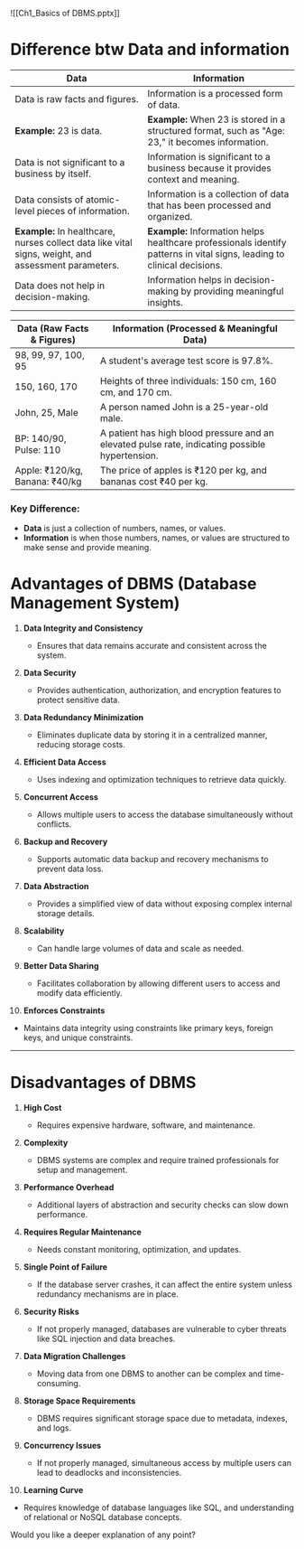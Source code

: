 ![[Ch1_Basics of DBMS.pptx]]

# Difference btw Data and information

| **Data**                                                                                             | **Information**                                                                                                          |
| ---------------------------------------------------------------------------------------------------- | ------------------------------------------------------------------------------------------------------------------------ |
| Data is raw facts and figures.                                                                       | Information is a processed form of data.                                                                                 |
| **Example:** 23 is data.                                                                             | **Example:** When 23 is stored in a structured format, such as "Age: 23," it becomes information.                        |
| Data is not significant to a business by itself.                                                     | Information is significant to a business because it provides context and meaning.                                        |
| Data consists of atomic-level pieces of information.                                                 | Information is a collection of data that has been processed and organized.                                               |
| **Example:** In healthcare, nurses collect data like vital signs, weight, and assessment parameters. | **Example:** Information helps healthcare professionals identify patterns in vital signs, leading to clinical decisions. |
| Data does not help in decision-making.                                                               | Information helps in decision-making by providing meaningful insights.                                                   |

|**Data (Raw Facts & Figures)**|**Information (Processed & Meaningful Data)**|
|---|---|
|98, 99, 97, 100, 95|A student's average test score is 97.8%.|
|150, 160, 170|Heights of three individuals: 150 cm, 160 cm, and 170 cm.|
|John, 25, Male|A person named John is a 25-year-old male.|
|BP: 140/90, Pulse: 110|A patient has high blood pressure and an elevated pulse rate, indicating possible hypertension.|
|Apple: ₹120/kg, Banana: ₹40/kg|The price of apples is ₹120 per kg, and bananas cost ₹40 per kg.|

### Key Difference:

- **Data** is just a collection of numbers, names, or values.
- **Information** is when those numbers, names, or values are structured to make sense and provide meaning.

# **Advantages of DBMS (Database Management System)**

1. **Data Integrity and Consistency**
    
    - Ensures that data remains accurate and consistent across the system.
2. **Data Security**
    
    - Provides authentication, authorization, and encryption features to protect sensitive data.
3. **Data Redundancy Minimization**
    
    - Eliminates duplicate data by storing it in a centralized manner, reducing storage costs.
4. **Efficient Data Access**
    
    - Uses indexing and optimization techniques to retrieve data quickly.
5. **Concurrent Access**
    
    - Allows multiple users to access the database simultaneously without conflicts.
6. **Backup and Recovery**
    
    - Supports automatic data backup and recovery mechanisms to prevent data loss.
7. **Data Abstraction**
    
    - Provides a simplified view of data without exposing complex internal storage details.
8. **Scalability**
    
    - Can handle large volumes of data and scale as needed.
9. **Better Data Sharing**
    
    - Facilitates collaboration by allowing different users to access and modify data efficiently.
10. **Enforces Constraints**
    

- Maintains data integrity using constraints like primary keys, foreign keys, and unique constraints.

---

# **Disadvantages of DBMS**

1. **High Cost**
    
    - Requires expensive hardware, software, and maintenance.
2. **Complexity**
    
    - DBMS systems are complex and require trained professionals for setup and management.
3. **Performance Overhead**
    
    - Additional layers of abstraction and security checks can slow down performance.
4. **Requires Regular Maintenance**
    
    - Needs constant monitoring, optimization, and updates.
5. **Single Point of Failure**
    
    - If the database server crashes, it can affect the entire system unless redundancy mechanisms are in place.
6. **Security Risks**
    
    - If not properly managed, databases are vulnerable to cyber threats like SQL injection and data breaches.
7. **Data Migration Challenges**
    
    - Moving data from one DBMS to another can be complex and time-consuming.
8. **Storage Space Requirements**
    
    - DBMS requires significant storage space due to metadata, indexes, and logs.
9. **Concurrency Issues**
    
    - If not properly managed, simultaneous access by multiple users can lead to deadlocks and inconsistencies.
10. **Learning Curve**
    

- Requires knowledge of database languages like SQL, and understanding of relational or NoSQL database concepts.

Would you like a deeper explanation of any point?